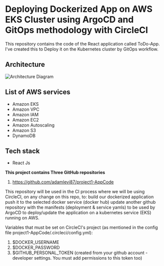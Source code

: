 # Deploying Dockerized App on AWS EKS Cluster using ArgoCD and GitOps methodology with CircleCI

This repository contains the code of the React application called ToDo-App. I've created this to Deploy it on the Kubernetes cluster by GitOps workflow.

## Architecture
![Architecture Diagram](https://cdn-images-1.medium.com/max/800/1*T5IRoSoiqT8qnYLUprsRUQ.png)

## List of AWS services
- Amazon EKS 
- Amazon VPC
- Amazon  IAM
- Amazon EC2
- Amazon Autoscaling 
- Amazon S3
- DynamoDB 

## Tech stack

- React Js

**This project contains Three GitHub repositories**

1. https://github.com/adamlevi87/project1-AppCode


This repository will be used in the CI process where we will be using CircleCI, on any change on this repo, to:
build our dockerized application
push it to the selected docker service (docker hub)
update another github repository with the manifests (deployment & service yamls) to be used by ArgoCD to deploy/update the application on a kubernetes service (EKS) running on AWS.

Variables that must be set on CircleCI's project (as mentioned in the config file project1-AppCode/.circleci/config.yml):
1. $DOCKER_USERNAME
2. $DOCKER_PASSWORD
3. $GITHUB_PERSONAL_TOKEN (created from your github account - developer settings. You must add permissions to this token too)


